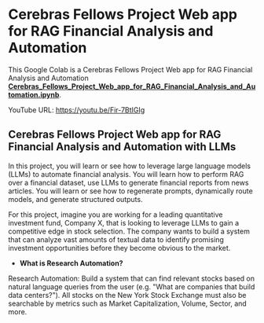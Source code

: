 # Cerebras Fellows Project Web app for RAG Financial Analysis and Automation

This Google Colab is a Cerebras Fellows Project Web app for RAG Financial Analysis and Automation [**Cerebras_Fellows_Project_Web_app_for_RAG_Financial_Analysis_and_Automation.ipynb**]().

YouTube URL: https://youtu.be/Fir-7BtIGIg

## Cerebras Fellows Project Web app for RAG Financial Analysis and Automation with LLMs

In this project, you will learn or see how to leverage large language models (LLMs) 
to automate financial analysis. You will learn how to perform RAG over a financial dataset, 
use LLMs to generate financial reports from news articles. You will learn or see how to regenerate prompts, 
dynamically route models, and generate structured outputs.

For this project, imagine you are working for a leading quantitative investment fund, 
Company X, that is looking to leverage LLMs to gain a competitive edge in stock selection. The company wants to build a system that can analyze vast amounts of textual data to identify promising investment opportunities before they become obvious to the market.

- **What is Research Automation?**

Research Automation: Build a system that can find relevant stocks based 
on natural language queries from the user (e.g. "What are companies that build data centers?"). 
All stocks on the New York Stock Exchange must also be searchable by metrics such as 
Market Capitalization, Volume, Sector, and more.



















